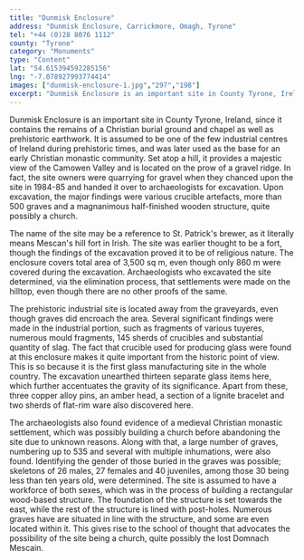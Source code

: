 ```yaml
---
title: "Dunmisk Enclosure"
address: "Dunmisk Enclosure, Carrickmore, Omagh, Tyrone"
tel: "+44 (0)28 8076 1112"
county: "Tyrone"
category: "Monuments"
type: "Content"
lat: "54.615394592285156"
lng: "-7.078927993774414"
images: ["dunmisk-enclosure-1.jpg","297","198"]
excerpt: "Dunmisk Enclosure is an important site in County Tyrone, Ireland, since it contains the remains of a Christian burial ground and chapel as well as pre..."
---
```

<p>Dunmisk Enclosure is an important site in County Tyrone, Ireland, since it contains the remains of a Christian burial ground and chapel as well as prehistoric earthwork. It is assumed to be one of the few industrial centres of Ireland during prehistoric times, and was later used as the base for an early Christian monastic community. Set atop a hill, it provides a majestic view of the Camowen Valley and is located on the prow of a gravel ridge. In fact, the site owners were quarrying for gravel when they chanced upon the site in 1984-85 and handed it over to archaeologists for excavation. Upon excavation, the major findings were various crucible artefacts, more than 500 graves and a magnanimous half-finished wooden structure, quite possibly a church.</p>  
    <p>The name of the site may be a reference to St. Patrick's brewer, as it literally means Mescan's hill fort in Irish. The site was earlier thought to be a fort, though the findings of the excavation proved it to be of religious nature. The enclosure covers total area of 3,500 sq m, even though only 860 m were covered during the excavation. Archaeologists who excavated the site determined, via the elimination process, that settlements were made on the hilltop, even though there are no other proofs of the same.</p>  
    <p>The prehistoric industrial site is located away from the graveyards, even though graves did encroach the area. Several significant findings were made in the industrial portion, such as fragments of various tuyeres, numerous mould fragments, 145 sherds of crucibles and substantial quantity of slag. The fact that crucible used for producing glass were found at this enclosure makes it quite important from the historic point of view. This is so because it is the first glass manufacturing site in the whole country. The excavation unearthed thirteen separate glass items here, which further accentuates the gravity of its significance. Apart from these, three copper alloy pins, an amber head, a section of a lignite bracelet and two sherds of flat-rim ware also discovered here.</p>  
    <p>The archaeologists also found evidence of a medieval Christian monastic settlement, which was possibly building a church before abandoning the site due to unknown reasons. Along with that, a large number of graves, numbering up to 535 and several with multiple inhumations, were also found. Identifying the gender of those buried in the graves was possible; skeletons of 26 males, 27 females and 40 juveniles, among those 30 being less than ten years old, were determined. The site is assumed to have a workforce of both sexes, which was in the process of building a rectangular wood-based structure. The foundation of the structure is set towards the east, while the rest of the structure is lined with post-holes. Numerous graves have are situated in line with the structure, and some are even located within it. This gives rise to the school of thought that advocates the possibility of the site being a church, quite possibly the lost Domnach Mescain.</p>
